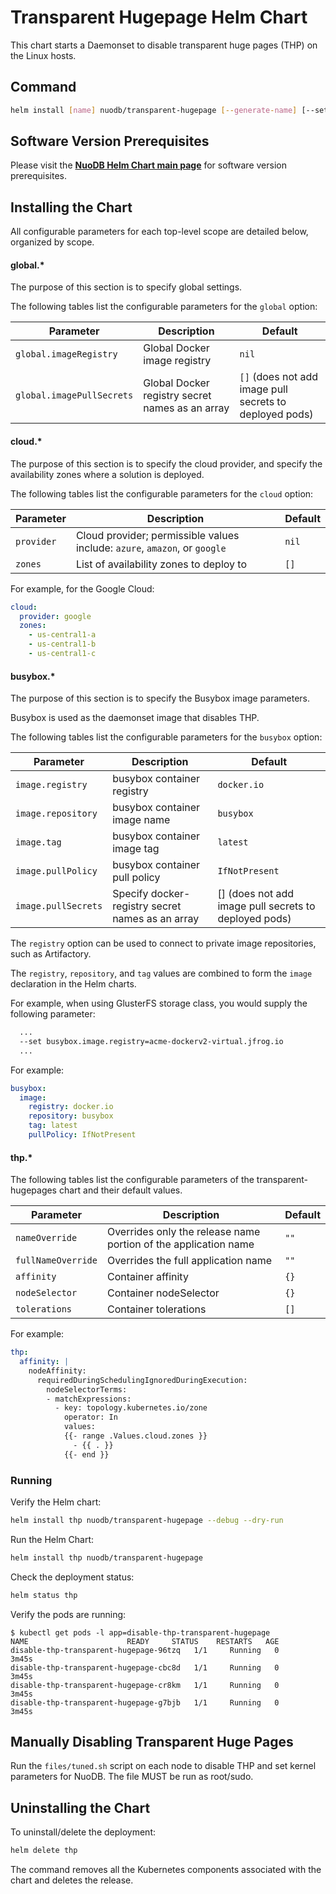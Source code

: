 # Transparent Hugepage Helm Chart

This chart starts a Daemonset to disable transparent huge pages (THP) on the Linux hosts.

## Command

```bash
helm install [name] nuodb/transparent-hugepage [--generate-name] [--set parameter] [--values myvalues.yaml]
```

## Software Version Prerequisites

Please visit the **[NuoDB Helm Chart main page](https://github.com/nuodb/nuodb-helm-charts/#software-release-requirements)** for software version prerequisites.

## Installing the Chart

All configurable parameters for each top-level scope are detailed below, organized by scope.

#### global.*

The purpose of this section is to specify global settings.

The following tables list the configurable parameters for the `global` option:

| Parameter | Description | Default |
| ----- | ----------- | ------ |
| `global.imageRegistry` | Global Docker image registry | `nil` |
| `global.imagePullSecrets` | Global Docker registry secret names as an array | `[]` (does not add image pull secrets to deployed pods) |

#### cloud.*

The purpose of this section is to specify the cloud provider, and specify the availability zones where a solution is deployed.

The following tables list the configurable parameters for the `cloud` option:

| Parameter | Description | Default |
| ----- | ----------- | ------ |
| `provider` | Cloud provider; permissible values include: `azure`, `amazon`, or `google` |`nil`|
| `zones` | List of availability zones to deploy to |`[]`|

For example, for the Google Cloud:

```yaml
cloud:
  provider: google
  zones:
    - us-central1-a
    - us-central1-b
    - us-central1-c
```

#### busybox.*

The purpose of this section is to specify the Busybox image parameters.

Busybox is used as the daemonset image that disables THP.

The following tables list the configurable parameters for the `busybox` option:

| Parameter | Description | Default |
| ----- | ----------- | ------ |
| `image.registry` | busybox container registry | `docker.io` |
| `image.repository` | busybox container image name |`busybox`|
| `image.tag` | busybox container image tag | `latest` |
| `image.pullPolicy` | busybox container pull policy |`IfNotPresent`|
| `image.pullSecrets` | Specify docker-registry secret names as an array | [] (does not add image pull secrets to deployed pods) |

The `registry` option can be used to connect to private image repositories, such as Artifactory.

The `registry`, `repository`, and `tag` values are combined to form the `image` declaration in the Helm charts.

For example, when using GlusterFS storage class, you would supply the following parameter:

```bash
  ...
  --set busybox.image.registry=acme-dockerv2-virtual.jfrog.io
  ...
```

For example:

```yaml
busybox:
  image:
    registry: docker.io
    repository: busybox
    tag: latest
    pullPolicy: IfNotPresent
```

#### thp.*

The following tables list the configurable parameters of the transparent-hugepages chart and their default values.

| Parameter | Description | Default |
| ----- | ----------- | ------ |
| `nameOverride` | Overrides only the release name portion of the application name |`""`|
| `fullNameOverride` | Overrides the full application name |`""`|
| `affinity` | Container affinity | `{}` |
| `nodeSelector` | Container nodeSelector | `{}` |
| `tolerations` | Container tolerations | `[]` |

For example:

```yaml
thp:
  affinity: |
    nodeAffinity:
      requiredDuringSchedulingIgnoredDuringExecution:
        nodeSelectorTerms:
        - matchExpressions:
          - key: topology.kubernetes.io/zone
            operator: In
            values:
            {{- range .Values.cloud.zones }}
              - {{ . }}
            {{- end }}
```

### Running

Verify the Helm chart:

```bash
helm install thp nuodb/transparent-hugepage --debug --dry-run
```

Run the Helm Chart:

```bash
helm install thp nuodb/transparent-hugepage
```

Check the deployment status:

```bash
helm status thp
```

Verify the pods are running:

```console
$ kubectl get pods -l app=disable-thp-transparent-hugepage
NAME                      READY     STATUS    RESTARTS   AGE
disable-thp-transparent-hugepage-96tzq   1/1     Running   0          3m45s
disable-thp-transparent-hugepage-cbc8d   1/1     Running   0          3m45s
disable-thp-transparent-hugepage-cr8km   1/1     Running   0          3m45s
disable-thp-transparent-hugepage-g7bjb   1/1     Running   0          3m45s
```

## Manually Disabling Transparent Huge Pages

Run the `files/tuned.sh` script on each node to disable THP and set kernel parameters for NuoDB.
The file MUST be run as root/sudo.

## Uninstalling the Chart

To uninstall/delete the deployment:

```bash
helm delete thp
```

The command removes all the Kubernetes components associated with the chart and deletes the release.
